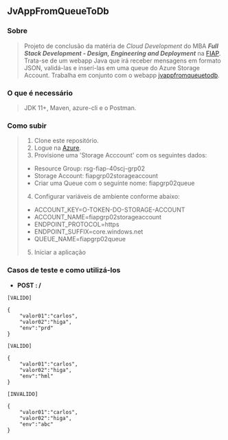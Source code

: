 ## JvAppFromQueueToDb

### Sobre
> Projeto de conclusão da matéria de *Cloud Development* do MBA ***Full Stack Development - Design, Engineering and Deployment*** na [FIAP](https://www.fiap.com.br/).
> Trata-se de um webapp Java que irá receber mensagens em formato JSON, validá-las e inserí-las em uma queue do Azure Storage Account.
> Trabalha em conjunto com o webapp [jvappfromqueuetodb](https://github.com/EvandroHiga/jvappfromqueuetodb).

### O que é necessário
> JDK 11+, Maven, azure-cli e o Postman.

### Como subir
> 1. Clone este repositório.
> 2. Logue na [Azure](https://portal.azure.com).
> 3. Provisione uma 'Storage Acccount' com os seguintes dados:
> - Resource Group: rsg-fiap-40scj-grp02
> - Storage Account: fiapgrp02storageaccount
> - Criar uma Queue com o seguinte nome: fiapgrp02queue
> 4. Configurar variáveis de ambiente conforme abaixo:
> - ACCOUNT_KEY=O-TOKEN-DO-STORAGE-ACCOUNT
> - ACCOUNT_NAME=fiapgrp02storageaccount
> - ENDPOINT_PROTOCOL=https
> - ENDPOINT_SUFFIX=core.windows.net
> - QUEUE_NAME=fiapgrp02queue
> 5. Iniciar a aplicação


### Casos de teste e como utilizá-los

- **POST : /**

```
[VALIDO]

{
    "valor01":"carlos",
    "valor02":"higa",
    "env":"prd"
}
```

```
[VALIDO]

{
    "valor01":"carlos",
    "valor02":"higa",
    "env":"hml"
}
```

```
[INVALIDO]

{
    "valor01":"carlos",
    "valor02":"higa",
    "env":"abc"
}
```
